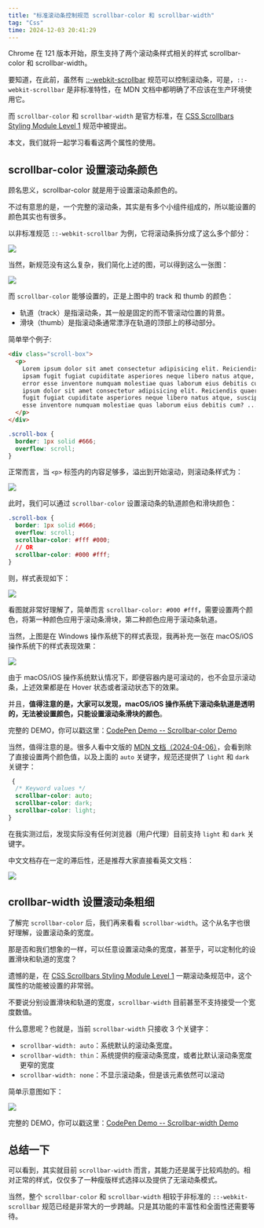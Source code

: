 ```yaml
---
title: "标准滚动条控制规范 scrollbar-color 和 scrollbar-width"
tag: "Css"
time: 2024-12-03 20:41:29
---
```


Chrome 在 121 版本开始，原生支持了两个滚动条样式相关的样式 scrollbar-color 和 scrollbar-width。

要知道，在此前，虽然有 [::-webkit-scrollbar](https://developer.mozilla.org/en-US/docs/Web/CSS/::-webkit-scrollbar) 规范可以控制滚动条，可是，`::-webkit-scrollbar` 是非标准特性，在 MDN 文档中都明确了不应该在生产环境使用它。

而 `scrollbar-color` 和 `scrollbar-width` 是官方标准，在 [CSS Scrollbars Styling Module Level 1](https://drafts.csswg.org/css-scrollbars/#scrollbar-width) 规范中被提出。

本文，我们就将一起学习看看这两个属性的使用。

## scrollbar-color 设置滚动条颜色

顾名思义，scrollbar-color 就是用于设置滚动条颜色的。

不过有意思的是，一个完整的滚动条，其实是有多个小组件组成的，所以能设置的颜色其实也有很多。

以非标准规范 `::-webkit-scrollbar` 为例，它将滚动条拆分成了这么多个部分：

<img src="../imgs/111/16.png" />

当然，新规范没有这么复杂，我们简化上述的图，可以得到这么一张图：

<img src="../imgs/111/17.png" />

而 `scrollbar-color` 能够设置的，正是上图中的 track 和 thumb 的颜色：

- 轨道（track）是指滚动条，其一般是固定的而不管滚动位置的背景。
- 滑块（thumb）是指滚动条通常漂浮在轨道的顶部上的移动部分。

简单举个例子:

```html
<div class="scroll-box">
  <p>
    Lorem ipsum dolor sit amet consectetur adipisicing elit. Reiciendis quaerat
    ipsam fugit fugiat cupiditate asperiores neque libero natus atque, suscipit
    error esse inventore numquam molestiae quas laborum eius debitis cum? Lorem
    ipsum dolor sit amet consectetur adipisicing elit. Reiciendis quaerat ipsam
    fugit fugiat cupiditate asperiores neque libero natus atque, suscipit error
    esse inventore numquam molestiae quas laborum eius debitis cum? ...
  </p>
</div>
```

```css
.scroll-box {
  border: 1px solid #666;
  overflow: scroll;
}
```

正常而言，当 `<p>` 标签内的内容足够多，溢出到开始滚动，则滚动条样式为：

<img src="../imgs/111/18.png" />

此时，我们可以通过 `scrollbar-color` 设置滚动条的轨道颜色和滑块颜色：

```css
.scroll-box {
  border: 1px solid #666;
  overflow: scroll;
  scrollbar-color: #fff #000;
  // OR
  scrollbar-color: #000 #fff;
}
```

则，样式表现如下：

<img src="../imgs/111/19.png" />

看图就非常好理解了，简单而言 `scrollbar-color: #000 #fff`，需要设置两个颜色，将第一种颜色应用于滚动条滑块，第二种颜色应用于滚动条轨道。

当然，上图是在 Windows 操作系统下的样式表现，我再补充一张在 macOS/iOS 操作系统下的样式表现效果：

<img src="../imgs/111/20.png" />

由于 macOS/iOS 操作系统默认情况下，即便容器内是可滚动的，也不会显示滚动条，上述效果都是在 Hover 状态或者滚动状态下的效果。

并且，**值得注意的是，大家可以发现，macOS/iOS 操作系统下滚动条轨道是透明的，无法被设置颜色，只能设置滚动条滑块的颜色**。

完整的 DEMO，你可以戳这里：[CodePen Demo -- Scrollbar-color Demo](https://codepen.io/Chokcoco/pen/GRLQzYB?editors=1100)

当然，值得注意的是。很多人看中文版的 [MDN 文档（2024-04-06）](https://developer.mozilla.org/zh-CN/docs/Web/CSS/scrollbar-color)，会看到除了直接设置两个颜色值，以及上面的 `auto` 关键字，规范还提供了 `light` 和 `dark` 关键字：

```css
 {
  /* Keyword values */
  scrollbar-color: auto;
  scrollbar-color: dark;
  scrollbar-color: light;
}
```

在我实测过后，发现实际没有任何浏览器（用户代理）目前支持 `light` 和 `dark` 关键字。

中文文档存在一定的滞后性，还是推荐大家直接看英文文档：

<img src="../imgs/111/21.png" />

## crollbar-width 设置滚动条粗细

了解完 `scrollbar-color` 后，我们再来看看 `scrollbar-width`。这个从名字也很好理解，设置滚动条的宽度。

那是否和我们想象的一样，可以任意设置滚动条的宽度，甚至乎，可以定制化的设置滑块和轨道的宽度？

遗憾的是，在 [CSS Scrollbars Styling Module Level 1](https://drafts.csswg.org/css-scrollbars/#scrollbar-width) 一期滚动条规范中，这个属性的功能被设置的非常弱。

不要说分别设置滑块和轨道的宽度，`scrollbar-width` 目前甚至不支持接受一个宽度数值。

什么意思呢？也就是，当前 `scrollbar-width` 只接收 3 个关键字：

- `scrollbar-width: auto`：系统默认的滚动条宽度。
- `scrollbar-width: thin`：系统提供的瘦滚动条宽度，或者比默认滚动条宽度更窄的宽度
- `scrollbar-width: none`：不显示滚动条，但是该元素依然可以滚动

简单示意图如下：

<img src="../imgs/111/22.png" />

完整的 DEMO，你可以戳这里：[CodePen Demo -- Scrollbar-width Demo](https://codepen.io/Chokcoco/pen/eYoVxqd?editors=1100)

## 总结一下

可以看到，其实就目前 `scrollbar-width` 而言，其能力还是属于比较鸡肋的。相对正常的样式，仅仅多了一种瘦版样式选择以及提供了无滚动条模式。

当然，整个 `scrollbar-color` 和 `scrollbar-width` 相较于非标准的 `::-webkit-scrollbar` 规范已经是非常大的一步跨越。只是其功能的丰富性和全面性还需要等待。
